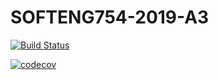 # SOFTENG754-2019-A3
[![Build Status](https://travis-ci.com/HelenMcHattie/SE754-A3.svg?branch=master)](https://travis-ci.com/HelenMcHattie/SE754-A3)

[![codecov](https://codecov.io/gh/HelenMcHattie/SE754-A3/branch/master/graph/badge.svg)](https://codecov.io/gh/HelenMcHattie/SE754-A3)

